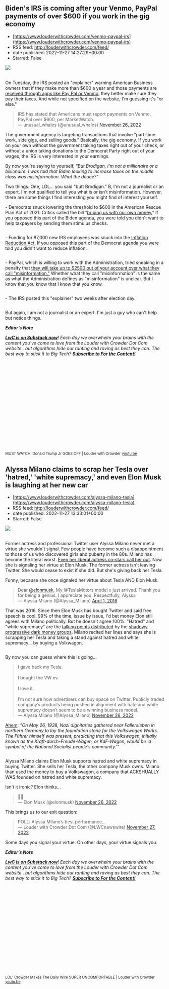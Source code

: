 ## Biden's IRS is coming after your Venmo, PayPal payments of over $600 if you work in the gig economy
 - [https://www.louderwithcrowder.com/venmo-paypal-irs](https://www.louderwithcrowder.com/venmo-paypal-irs)
 - RSS feed: http://louderwithcrowder.com/feed/
 - date published: 2022-11-27 14:27:29+00:00
 - Starred: False

<img src="https://www.louderwithcrowder.com/media-library/image.png?id=32215183&amp;width=1200&amp;height=800&amp;coordinates=11%2C0%2C12%2C0" /><br /><br /><p>On Tuesday, the IRS posted an "explainer" warning American Business owners that if they make more than $600 a year and those payments are <a href="https://unusualwhales.com/news/irs-has-stated-that-americans-must-report-payments-on-venmo-paypal-over-600" target="_blank">received through apps like Pay Pal or Venmo</a>, they better make sure they pay their taxes. And while not specified on the website, I'm guessing it's "or else."</p><div class="rm-embed embed-media"><blockquote class="twitter-tweet">IRS has stated that Americans must report payments on Venmo, PayPal over $600, per MarketWatch.<br />— unusual_whales (@unusual_whales) <a href="https://twitter.com/unusual_whales/status/1596584754304126976?ref_src=twsrc%5Etfw">November 26, 2022</a></blockquote> </div><p>The government agency is targeting transactions that involve "part-time work, side gigs, and selling goods." Basically, the gig economy. If you work on your own without the government taking taxes right out of your check, or without a union taking donations to the Democrat Party right out of your wages, the IRS is very interested in your earnings.</p><p>By now you're saying to yourself, <em>"But Brodigan, I'm not a millionaire or a billionaire. I was told that Biden looking to increase taxes on the middle class was misinformation. What the deuce?"</em></p><p>Two things. One, LOL... you said "butt Brodigan." B, I'm not a journalist or an expert. I'm not qualified to tell you what is or isn't misinformation. However, there are some things I find interesting you might find of interest yourself.</p><p>- Democrats snuck lowering the threshold to $600 in the American Rescue Plan Act of 2021. Critics called the bill "<a href="https://www.louderwithcrowder.com/dan-crenshaw-stimulus-bribe" target="_blank">bribing us with our own money.</a>" If you opposed this part of the Biden agenda, you were told you didn't want to help taxpayers by sending them stimulus checks.</p><p class="shortcode-media shortcode-media-rebelmouse-image">
<img alt="" class="rm-shortcode" id="6668b" src="https://www.louderwithcrowder.com/media-library/image.gif?id=32215228&amp;width=980" />
</p><p>- Funding for 87,000 new IRS employees was snuck into the <a href="https://www.louderwithcrowder.com/irs-going-for-middle-class" target="_blank">Inflation Reduction Act</a>. If you opposed this part of the Democrat agenda you were told you didn't want to reduce inflation.</p><p class="shortcode-media shortcode-media-rebelmouse-image">
<img alt="" class="rm-shortcode" id="6230b" src="https://www.louderwithcrowder.com/media-library/image.gif?id=32215229&amp;width=980" />
</p><p>- PayPal, which is willing to work with the Administration, tried sneaking in a penalty that <a href="https://www.louderwithcrowder.com/paypal-terms-changed" target="_blank">they will take up to $2500 out of your account over what they call "misinformation."</a> Whether what they call "misinformation" is the same as what the Administration defines as "misinformation" is unclear. But I know that you know that I know that you know.</p><p class="shortcode-media shortcode-media-rebelmouse-image">
<img alt="" class="rm-shortcode" id="aad32" src="https://www.louderwithcrowder.com/media-library/image.gif?id=32215230&amp;width=980" />
</p><p>- The IRS posted this "explainer" two weeks after election day.</p><p class="shortcode-media shortcode-media-rebelmouse-image">
<img alt="" class="rm-shortcode" id="868a7" src="https://www.louderwithcrowder.com/media-library/image.gif?id=32215231&amp;width=980" />
</p><p>But again, I am not a journalist or an expert. I'm just a guy who can't help but notice things.</p><p><p>
<em><strong>Editor’s Note</strong>
</em>
</p>
<p>
<em><strong><a href="https://lwcnewswire.substack.com/" target="_blank">LwC is on Substack now</a></strong>! Each day we overwhelm your brains with the content you've come to love from the Louder with Crowder Dot Com website.. but algorithms hide our ranting and raving as best they can. The best way to stick it to Big Tech? </em><strong><a href="https://lwcnewswire.substack.com/" target="_blank"><em>Subscribe to For the Content!</em></a></strong>
</p></p><p class="shortcode-media shortcode-media-youtube">
<span class="rm-shortcode" style="display: block; padding-top: 56.25%;"></span>
<small class="image-media media-caption">MUST WATCH: Donald Trump Jr GOES OFF | Louder with Crowder</small>
<small class="image-media media-photo-credit">
<a href="https://youtu.be/_mUR9Uz4OxE" target="_blank">youtu.be</a>
</small>
</p>

## Alyssa Milano claims to scrap her Tesla over 'hatred,' 'white supremacy,' and even Elon Musk is laughing at her new car
 - [https://www.louderwithcrowder.com/alyssa-milano-tesla](https://www.louderwithcrowder.com/alyssa-milano-tesla)
 - RSS feed: http://louderwithcrowder.com/feed/
 - date published: 2022-11-27 13:33:01+00:00
 - Starred: False

<img src="https://www.louderwithcrowder.com/media-library/image.png?id=32215113&amp;width=1200&amp;height=800&amp;coordinates=0%2C0%2C24%2C0" /><br /><br /><p>Former actress and professional Twitter user Alyssa Milano never met a virtue she wouldn't signal. Few people have become such a disappointment to those of us who discovered girls and puberty in the 80s. Milano has become the literal worst. <a href="https://www.louderwithcrowder.com/rose-mcgowan-alyssa-milanos-metoo-hypocrisy" target="_blank">Even her liberal actress co-stars call her out</a>. Now she is signaling her virtue at Elon Musk. The former actress isn't leaving Twitter. She would cease to exist if she did. But she's giving back her Tesla.</p><p>Funny, because she once signaled her virtue about Tesla AND Elon Musk.</p><div class="rm-embed embed-media"><blockquote class="twitter-tweet">Dear <a href="https://twitter.com/elonmusk?ref_src=twsrc%5Etfw">@elonmusk</a>, My @TeslaMotors model x just arrived. Thank you for being a genius. I appreciate you. Respectfully, Alyssa<br />— Alyssa Milano (@Alyssa_Milano) <a href="https://twitter.com/Alyssa_Milano/status/715964901466853376?ref_src=twsrc%5Etfw">April 1, 2016</a></blockquote> </div><p>That was 2016. Since then Elon Musk has bought Twitter and said free speech is cool. 99% of the time, issue by issue, I'd bet money Elon still agrees with Milano politically. But he doesn't agree 100%. "Hatred" and "white supremacy" are the <a href="https://www.louderwithcrowder.com/legal-influencer-tiktok" target="_blank">talking points distributed</a> by the <a href="https://www.louderwithcrowder.com/elon-musk-free-beacon" target="_blank">shadowy progressive dark money groups</a>. Milano recited her lines and says she is scrapping her Tesla and taking a stand against hatred and white supremacy... by buying a Volkwagon.</p><p class="shortcode-media shortcode-media-rebelmouse-image">
<img alt="" class="rm-shortcode" id="4ac53" src="https://www.louderwithcrowder.com/media-library/image.gif?id=32215145&amp;width=980" />
</p>
<p>By now you can guess where this is going...</p><div class="rm-embed embed-media"><blockquote class="twitter-tweet">I gave back my Tesla.<br /><br />I bought the VW ev.<br /><br />I love it.<br /><br />I’m not sure how advertisers can buy space on Twitter. Publicly traded company’s products being pushed in alignment with hate and white supremacy doesn’t seem to be a winning business model.<br />— Alyssa Milano (@Alyssa_Milano) <a href="https://twitter.com/Alyssa_Milano/status/1596502100066045952?ref_src=twsrc%5Etfw">November 26, 2022</a></blockquote> </div><p><a href="https://encyclopedia.ushmm.org/content/en/article/volkswagen-1" target="_blank">Ahem</a>:<em> "On May 26, 1938, Nazi dignitaries gathered near Fallersleben in northern Germany to lay the foundation stone for the Volkswagen Works. The Führer himself was present, predicting that this Volkswagen, initially known as the Kraft-durch-Freude-Wagen, or KdF-Wagen, would be 'a symbol of the National Socialist people's community.'"</em></p><p class="shortcode-media shortcode-media-rebelmouse-image">
<img alt="" class="rm-shortcode" id="d8cf2" src="https://www.louderwithcrowder.com/media-library/image.gif?id=32215147&amp;width=980" />
</p>
<p>Alyssa Milano claims Elon Musk supports hatred and white supremacy in buying Twitter. She sells her Tesla, the other company Musk owns. Milano than used the money to buy a Volkswagon, a company that ACKSHUALLY WAS founded on hatred and white supremacy.</p><p>Isn't it ironic? Elon thinks...</p><div class="rm-embed embed-media"><blockquote class="twitter-tweet">🤣💯<br />— Elon Musk (@elonmusk) <a href="https://twitter.com/elonmusk/status/1596597968634642433?ref_src=twsrc%5Etfw">November 26, 2022</a></blockquote> </div><p>This brings us to our exit question:</p><div class="rm-embed embed-media"><blockquote class="twitter-tweet">POLL: Alyssa Milano’s best performance…<br />— Louder with Crowder Dot Com (@LWCnewswire) <a href="https://twitter.com/LWCnewswire/status/1596852438694494208?ref_src=twsrc%5Etfw">November 27, 2022</a></blockquote> </div><p>Some days you signal your virtue. On other days, your virtue signals you. </p><p><p>
<em><strong>Editor’s Note</strong>
</em>
</p>
<p>
<em><strong><a href="https://lwcnewswire.substack.com/" target="_blank">LwC is on Substack now</a></strong>! Each day we overwhelm your brains with the content you've come to love from the Louder with Crowder Dot Com website.. but algorithms hide our ranting and raving as best they can. The best way to stick it to Big Tech? </em><strong><a href="https://lwcnewswire.substack.com/" target="_blank"><em>Subscribe to For the Content!</em></a></strong>
</p></p><p class="shortcode-media shortcode-media-youtube">
<span class="rm-shortcode" style="display: block; padding-top: 56.25%;"></span>
<small class="image-media media-caption">LOL: Crowder Makes The Daily Wire SUPER UNCOMFORTABLE | Louder with Crowder</small>
<small class="image-media media-photo-credit">
<a href="https://youtu.be/6O8NoaEsDzE" target="_blank">youtu.be</a>
</small>
</p>
